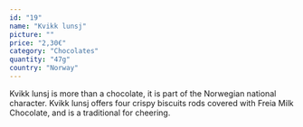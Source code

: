 ```yaml
---
id: "19"
name: "Kvikk lunsj"
picture: ""
price: "2,30€"
category: "Chocolates"
quantity: "47g"
country: "Norway"
---
```

Kvikk lunsj is more than a chocolate, it is part of the Norwegian national character. Kvikk lunsj offers four crispy biscuits rods covered with Freia Milk Chocolate, and is a traditional for cheering.